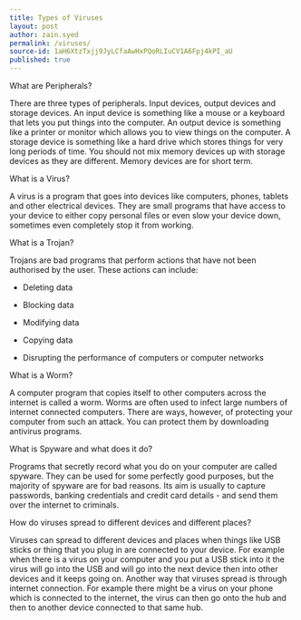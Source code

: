 ```yaml
---
title: Types of Viruses
layout: post
author: zain.syed
permalink: /viruses/
source-id: 1aH6XtzTxjj9JyLCfaAwHxPQoRLIuCV1A6Fpj4kPI_aU
published: true
---
```

What are Peripherals?

There are three types of peripherals. Input devices, output devices and storage devices. An input device is something like a mouse or a keyboard that lets you put things into the computer. An output device is something like a printer or monitor which allows you to view things on the computer. A storage device is something like a hard drive which stores things for very long periods of time. You should not mix memory devices up with storage devices as they are different. Memory devices are for short term.

What is a Virus?

A virus is a program that goes into devices like computers, phones, tablets and other electrical devices. They are small programs that have access to your device to either copy personal files or even slow your device down, sometimes even completely stop it from working.

What is a Trojan?

Trojans are bad programs that perform actions that have not been authorised by the user. These actions can include:

* Deleting data

* Blocking data

* Modifying data

* Copying data

* Disrupting the performance of computers or computer networks

What is a Worm?

A computer program that copies itself to other computers across the internet is called a worm. Worms are often used to infect large numbers of internet connected computers. There are ways, however, of protecting your computer from such an attack. You can protect them by downloading antivirus programs.

What is Spyware and what does it do?

Programs that secretly record what you do on your computer are called spyware. They can be used for some perfectly good purposes, but the majority of spyware are for bad reasons. Its aim is usually to capture passwords, banking credentials and credit card details - and send them over the internet to criminals.

How do viruses spread to different devices and different places?

Viruses can spread to different devices and places when things like USB sticks or thing that you plug in are connected to your device. For example when there is a virus on your computer and you put a USB stick into it the virus will go into the USB and will go into the next device then into other devices and it keeps going on. Another way that viruses spread is through internet connection. For example there might be a virus on your phone which is connected to the internet, the virus can then go onto the hub and then to another device connected to that same hub.

